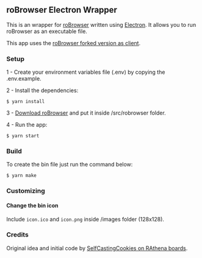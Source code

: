 ## roBrowser Electron Wrapper

This is an wrapper for [roBrowser](www.robrowser.com) written using [Electron](www.electronjs.org). It allows you to run roBrowser as an executable file.

This app uses the [roBrowser forked version as client](https://github.com/wjrosa/Ragna.roBrowser).

### Setup

1 - Create your environment variables file (.env) by copying the .env.example.

2 - Install the dependencies:

````shell script
$ yarn install
````
3 - [Download roBrowser](https://github.com/wjrosa/Ragna.roBrowser) and put it inside /src/robrowser folder.

4 - Run the app:
````shell script
$ yarn start
````

### Build

To create the bin file just run the command below:
````shell script
$ yarn make
````

### Customizing

#### Change the bin icon

Include `icon.ico` and `icon.png` inside /images folder (128x128).

### Credits

Original idea and initial code by [SelfCastingCookies on RAthena boards](https://rathena.org/board/topic/115212-guide-create-your-own-custom-ragnar%C3%B6k-online-client-for-windows-linux-and-macos/).
